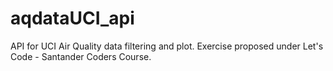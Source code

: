 # aqdataUCI_api
API for UCI Air Quality data filtering and plot. Exercise proposed under Let's Code - Santander Coders Course.
